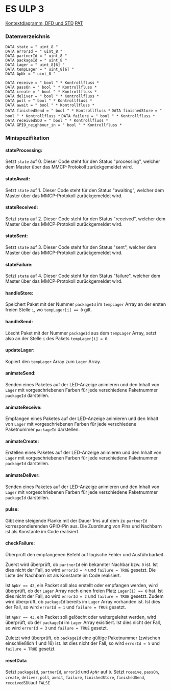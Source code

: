 # ES ULP 3

[Kontextdiagramm, DFD und STD](/Kontextdiagramm_DFD_STD.pdf)
[PAT](/PAT.pdf)

###  Datenverzeichnis
 
`DATA state = " uint_8 "`  
`DATA errorId = " uint_8 "`  
`DATA partnerId = " uint_8 "`  
`DATA packageId = " uint_8 "`  
`DATA Lager = " uint_8[6] "`  
`DATA tempLager = " uint_8[6] "`  
`DATA ApNr = " uint_8 "`  

`DATA receive = " bool " * Kontrollfluss *`  
`DATA passOn = " bool " * Kontrollfluss *`  
`DATA create = " bool " * Kontrollfluss *`  
`DATA deliver = " bool " * Kontrollfluss *`  
`DATA poll = " bool " * Kontrollfluss *`  
`DATA await = " bool " * Kontrollfluss *`  
`DATA finishedSend = " bool " * Kontrollfluss *`
`DATA finishedStore = " bool " * Kontrollfluss *`
`DATA failure = " bool " * Kontrollfluss *`  
`DATA receivedSDU = " bool " * Kontrollfluss *`  
`DATA GPIO_neighbour_in = " bool " * Kontrollfluss *`  

### Minispezifikation

#### stateProcessing:
Setzt `state` auf 0. Dieser Code steht für den Status "processing", welcher dem Master über das MMCP-Protokoll zurückgemeldet wird.

#### stateAwait:
Setzt `state` auf 1. Dieser Code steht für den Status "awaiting", welcher dem Master über das MMCP-Protokoll zurückgemeldet wird.

#### stateReceived:
Setzt `state` auf 2. Dieser Code steht für den Status "received", welcher dem Master über das MMCP-Protokoll zurückgemeldet wird.

#### stateSent:
Setzt `state` auf 3. Dieser Code steht für den Status "sent", welcher dem Master über das MMCP-Protokoll zurückgemeldet wird.

#### stateFailure:
Setzt `state` auf 4. Dieser Code steht für den Status "failure", welcher dem Master über das MMCP-Protokoll zurückgemeldet wird.

#### handleStore:
Speichert Paket mit der Nummer `packageId` im `tempLager` Array an der ersten freien Stelle `i`, wo `tempLager[i] == 0` gilt.

#### handleSend:
Löscht Paket mit der Nummer `packageId` aus dem `tempLager` Array, setzt also an der Stelle `i` des Pakets `tempLager[i] = 0`.

#### updateLager:
Kopiert den `tempLager` Array zum `Lager` Array.

#### animateSend:
Senden eines Paketes auf der LED-Anzeige animieren und den Inhalt von `Lager` mit vorgeschriebenen Farben für jede verschiedene Paketnummer `packageId` darstellen.
#### animateReceive:
Empfangen eines Paketes auf der LED-Anzeige animieren und den Inhalt von `Lager` mit vorgeschriebenen Farben für jede verschiedene Paketnummer `packageId` darstellen.
#### animateCreate:
Erstellen eines Paketes auf der LED-Anzeige animieren und den Inhalt von `Lager` mit vorgeschriebenen Farben für jede verschiedene Paketnummer `packageId` darstellen.
#### animateDeliver:
Senden eines Paketes auf der LED-Anzeige animieren und den Inhalt von `Lager` mit vorgeschriebenen Farben für jede verschiedene Paketnummer `packageId` darstellen.

#### pulse:
Gibt eine steigende Flanke mit der Dauer 1ms auf dem zu `partnerId` korrespondierenden GPIO-Pin aus. Die Zuordnung von Pins und Nachbarn ist als Konstante im Code realisiert.

#### checkFailure:
Überprüft den empfangenen Befehl auf logische Fehler und Ausführbarkeit. 

Zuerst wird überprüft, ob `partnerId` ein bekannter Nachbar bzw. `0` ist. Ist dies nicht der Fall, so wird `errorId = 4` und `failure = TRUE` gesetzt. Die Liste der Nachbarn ist als Konstante im Code realisiert.

Ist `ApNr == 42`, ein Packet soll also erstellt oder empfangen werden, wird überprüft, ob der `Lager` Array noch einen freien Platz `Lager[i] == 0` hat. Ist dies nicht der Fall, so wird `errorId = 2` und `failure = TRUE` gesetzt. 
Zudem wird überprüft, ob `packageId` bereits im `Lager` Array vorhanden ist. Ist dies der Fall, so wird `errorId = 1` und `failure = TRUE` gesetzt.

Ist `ApNr == 43`, ein Packet soll gelöscht oder weitergeleitet werden, wird überprüft, ob der `packageId` im `Lager` Array exisitiert. Ist dies nicht der Fall, so wird `errorId = 3` und `failure = TRUE` gesetzt.

Zuletzt wird überprüft, ob `packageId` eine gültige Paketnummer (zwischen einschließlich 1 und 16) ist. Ist dies nicht der Fall, so wird `errorId = 5` und `failure = TRUE` gesetzt.

#### resetData
Setzt `packageId`, `partnerId`, `errorId` und `ApNr` auf `0`. Setzt `rceeive`, `passOn`, `create`, `deliver`, `poll`, `await`, `failure`, `finishedStore`, `finishedSend`, `receivedSDU`auf `FALSE`